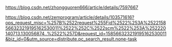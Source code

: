 https://blog.csdn.net/zhongguoren666/article/details/7597667

https://blog.csdn.net/zemprogram/article/details/103571616?ops_request_misc=%257B%2522request%255Fid%2522%253A%2522158566323219195162530011%2522%252C%2522scm%2522%253A%252220140713.130056874..%2522%257D&request_id=158566323219195162530011&biz_id=0&utm_source=distribute.pc_search_result.none-task
